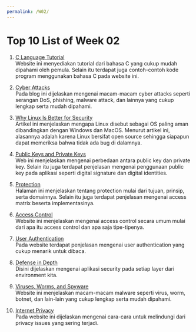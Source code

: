 ```yaml
---
permalink: /W02/
---
```

# Top 10 List of Week 02
1. [C Language Tutorial](https://www.programiz.com/c-programming)<br>
  Website ini menyediakan tutorial dari bahasa C yang cukup mudah dipahami oleh pemula. Selain itu terdapat juga contoh-contoh kode program menggunakan bahasa C pada website ini. 

2. [Cyber Attacks](https://blog.netwrix.com/2018/05/15/top-10-most-common-types-of-cyber-attacks/)<br>
  Pada blog ini dijelaskan mengenai macam-macam cyber attacks seperti serangan DoS, phishing, malware attack, dan lainnya yang cukup lengkap serta mudah dipahami.

3. [Why Linux Is Better for Security](https://www.computerworld.com/article/3252823/why-linux-is-better-than-windows-or-macos-for-security.html)<br>
  Artikel ini menjelaskan mengapa Linux disebut sebagai OS paling aman dibandingkan dengan Windows dan MacOS. Menurut artikel ini, alasannya adalah karena Linux bersifat open source sehingga siapapun dapat memeriksa bahwa tidak ada bug di dalamnya.

4. [Public Keys and Private Keys](https://www.preveil.com/blog/public-and-private-key/)<br>
  Web ini menjelaskan mengenai perbedaan antara public key dan private key. Selain itu juga terdapat penjelasan mengenai penggunaan public key pada aplikasi seperti digital signature dan digital identities.

5. [Protection](https://www.cs.uic.edu/~jbell/CourseNotes/OperatingSystems/14_Protection.html)<br>
  Halaman ini menjelaskan tentang protection mulai dari tujuan, prinsip, serta domainnya. Selain itu juga terdapat penjelasan mengenai access matrix beserta implementasinya.

6. [Access Control](https://www.csoonline.com/article/3251714/what-is-access-control-a-key-component-of-data-security.html)<br>
  Website ini menjelaskan mengenai access control secara umum mulai dari apa itu access control dan apa saja tipe-tipenya.

7. [User Authentication](https://swoopnow.com/user-authentication/)<br>
  Pada website terdapat penjelasan mengenai user authentication yang cukup menarik untuk dibaca.

8. [Defense in Depth](https://www.kelsercorp.com/blog/defense-in-depth-basics)<br>
  Disini dijelaskan mengenai aplikasi security pada setiap layer dari environment kita.

9. [Viruses, Worms, and Spyware](https://www.intego.com/mac-security-blog/viruses-worms-and-spyware-yikes-a-look-at-malware-terminology/)<br>
  Website ini menjelaskan macam-macam malware seperti virus, worm, botnet, dan lain-lain yang cukup lengkap serta mudah dipahami.

10. [Internet Privacy](https://securitytoday.com/Articles/2019/09/03/3-Major-Internet-Privacy-Issues-and-How-to-Avoid-Them.aspx?Page=1)<br>
  Pada website ini dijelaskan mengenai cara-cara untuk melindungi dari privacy issues yang sering terjadi.
